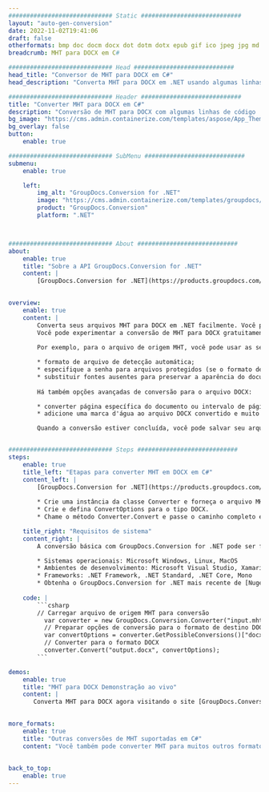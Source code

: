 ```yaml
---
############################# Static ############################
layout: "auto-gen-conversion"
date: 2022-11-02T19:41:06
draft: false
otherformats: bmp doc docm docx dot dotm dotx epub gif ico jpeg jpg md odt ott pdf png psd rtf tex tif tiff txt xps
breadcrumb: MHT para DOCX em C#

############################# Head ############################
head_title: "Conversor de MHT para DOCX em C#"
head_description: "Converta MHT para DOCX em .NET usando algumas linhas de código. Use a API de conversão de documentos do GroupDocs para converter mais de 160 formatos de arquivo."

############################# Header ############################
title: "Converter MHT para DOCX em C#"
description: "Conversão de MHT para DOCX com algumas linhas de código .NET"
bg_image: "https://cms.admin.containerize.com/templates/aspose/App_Themes/V3/images/bg/header1.png"
bg_overlay: false
button:
    enable: true

############################# SubMenu ############################
submenu:
    enable: true

    left:
        img_alt: "GroupDocs.Conversion for .NET"
        image: "https://cms.admin.containerize.com/templates/groupdocs/images/product-logos/90x90-noborder/groupdocs-conversion-net.png"
        product: "GroupDocs.Conversion"
        platform: ".NET"



############################# About ############################
about:
    enable: true
    title: "Sobre a API GroupDocs.Conversion for .NET"
    content: |
        [GroupDocs.Conversion for .NET](https://products.groupdocs.com/conversion/net/) pode ser usado para converter Microsoft Word, Excel, PowerPoint, PDF, Visio e outros formatos. GroupDocs.Conversion é uma API independente que é adequada para sistemas internos e de back-end onde é necessário alto desempenho. Não depende de nenhum software como Microsoft ou Open Office.
    

overview:
    enable: true
    content: |
        Converta seus arquivos MHT para DOCX em .NET facilmente. Você pode usar apenas algumas linhas de código C# em qualquer plataforma de sua escolha, como - Windows, Linux, macOS.
        Você pode experimentar a conversão de MHT para DOCX gratuitamente e avaliar a qualidade dos resultados da conversão. Juntamente com cenários de conversão de arquivo simples, você pode tentar opções mais avançadas para carregar o arquivo de origem MHT e para salvar o resultado de saída DOCX. 
        
        Por exemplo, para o arquivo de origem MHT, você pode usar as seguintes opções de carregamento:

        * formato de arquivo de detecção automática;
        * especifique a senha para arquivos protegidos (se o formato de arquivo suportar);
        * substituir fontes ausentes para preservar a aparência do documento.
        
        Há também opções avançadas de conversão para o arquivo DOCX:

        * converter página específica do documento ou intervalo de páginas;
        * adicione uma marca d'água ao arquivo DOCX convertido e muito mais.

        Quando a conversão estiver concluída, você pode salvar seu arquivo DOCX no caminho do arquivo local ou em qualquer armazenamento de terceiros, como FTP, Amazon S3, Google Drive, Dropbox etc. Observe - para converter MHT para {{ TO}} não há necessidade de nenhum software adicional instalado - como MS Office, Open Office, Adobe Acrobat Reader etc.


############################# Steps ############################
steps:
    enable: true
    title_left: "Etapas para converter MHT em DOCX em C#"
    content_left: |
        [GroupDocs.Conversion for .NET](https://products.groupdocs.com/conversion/net/) torna mais fácil para os desenvolvedores converter um arquivo MHT para DOCX com algumas linhas de código.
        
        * Crie uma instância da classe Converter e forneça o arquivo MHT com o caminho completo
        * Crie e defina ConvertOptions para o tipo DOCX.
        * Chame o método Converter.Convert e passe o caminho completo e o formato (DOCX) como parâmetro

    title_right: "Requisitos de sistema"
    content_right: |
        A conversão básica com GroupDocs.Conversion for .NET pode ser feita em apenas algumas etapas simples. Nossas APIs são suportadas em todas as principais plataformas e sistemas operacionais. Antes de executar o código abaixo, certifique-se de ter os seguintes pré-requisitos instalados em seu sistema.

        * Sistemas operacionais: Microsoft Windows, Linux, MacOS
        * Ambientes de desenvolvimento: Microsoft Visual Studio, Xamarin, MonoDevelop
        * Frameworks: .NET Framework, .NET Standard, .NET Core, Mono
        * Obtenha o GroupDocs.Conversion for .NET mais recente de [Nuget](https://www.nuget.org/packages/groupdocs.conversion)
         
    code: |
        ```csharp    
        // Carregar arquivo de origem MHT para conversão
          var converter = new GroupDocs.Conversion.Converter("input.mht");
          // Preparar opções de conversão para o formato de destino DOCX
          var convertOptions = converter.GetPossibleConversions()["docx"].ConvertOptions;
          // Converter para o formato DOCX
          converter.Convert("output.docx", convertOptions);
        ```

demos:
    enable: true
    title: "MHT para DOCX Demonstração ao vivo"
    content: |
       Converta MHT para DOCX agora visitando o site [GroupDocs.Conversion App](https://products.groupdocs.app/conversion/family). A demonstração online tem as seguintes vantagens
          

more_formats:
    enable: true
    title: "Outras conversões de MHT suportadas em C#"
    content: "Você também pode converter MHT para muitos outros formatos de arquivo. Por favor, veja a lista abaixo."
       
       
back_to_top:
    enable: true
---
```

